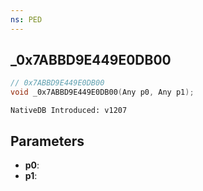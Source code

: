 ```yaml
---
ns: PED
---
```

## _0x7ABBD9E449E0DB00

```c
// 0x7ABBD9E449E0DB00
void _0x7ABBD9E449E0DB00(Any p0, Any p1);
```

```
NativeDB Introduced: v1207
```

## Parameters
* **p0**:
* **p1**:
